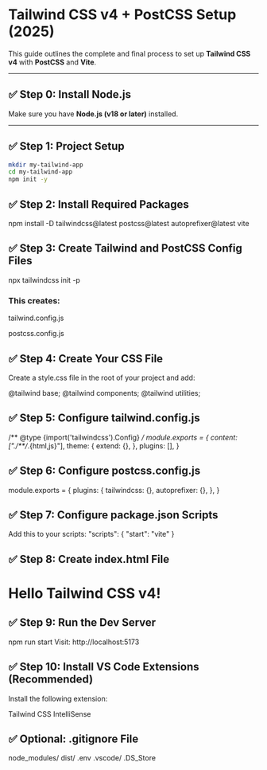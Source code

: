 # Tailwind CSS v4 + PostCSS Setup (2025)

This guide outlines the complete and final process to set up **Tailwind CSS v4** with **PostCSS** and **Vite**.

---

## ✅ Step 0: Install Node.js

Make sure you have **Node.js (v18 or later)** installed.

---

## ✅ Step 1: Project Setup

```bash
mkdir my-tailwind-app
cd my-tailwind-app
npm init -y
```

##  ✅ Step 2: Install Required Packages

npm install -D tailwindcss@latest postcss@latest autoprefixer@latest vite


##  ✅ Step 3: Create Tailwind and PostCSS Config Files

npx tailwindcss init -p

### This creates:

tailwind.config.js

postcss.config.js

##  ✅ Step 4: Create Your CSS File

Create a style.css file in the root of your project and add:

@tailwind base;
@tailwind components;
@tailwind utilities;

##  ✅ Step 5: Configure tailwind.config.js

/** @type {import('tailwindcss').Config} */
module.exports = {
  content: ["./**/*.{html,js}"],
  theme: {
    extend: {},
  },
  plugins: [],
}

##  ✅ Step 6: Configure postcss.config.js

module.exports = {
  plugins: {
    tailwindcss: {},
    autoprefixer: {},
  },
}

##  ✅ Step 7: Configure package.json Scripts

Add this to your scripts:
"scripts": {
  "start": "vite"
}

##  ✅ Step 8: Create index.html File

<!DOCTYPE html>
<html lang="en">
<head>
  <meta charset="UTF-8" />
  <meta name="viewport" content="width=device-width, initial-scale=1.0" />
  <title>Tailwind 4 with PostCSS</title>
  <link href="/style.css" rel="stylesheet">
</head>
<body>
  <h1 class="bg-red-500 text-white p-4">Hello Tailwind CSS v4!</h1>
</body>
</html>


##  ✅ Step 9: Run the Dev Server

npm run start
Visit: http://localhost:5173

##  ✅ Step 10: Install VS Code Extensions (Recommended)

Install the following extension:

Tailwind CSS IntelliSense

##  ✅ Optional: .gitignore File

node_modules/
dist/
.env
.vscode/
.DS_Store
